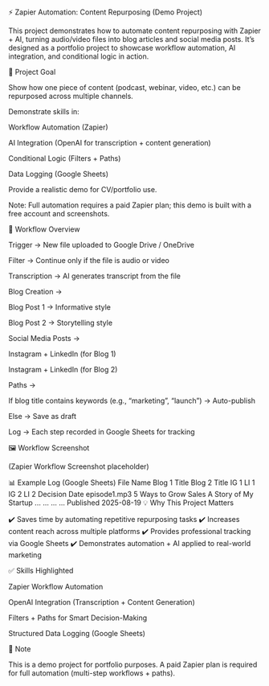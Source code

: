 ⚡ Zapier Automation: Content Repurposing (Demo Project)

This project demonstrates how to automate content repurposing with Zapier + AI, turning audio/video files into blog articles and social media posts.
It’s designed as a portfolio project to showcase workflow automation, AI integration, and conditional logic in action.

🎯 Project Goal

Show how one piece of content (podcast, webinar, video, etc.) can be repurposed across multiple channels.

Demonstrate skills in:

Workflow Automation (Zapier)

AI Integration (OpenAI for transcription + content generation)

Conditional Logic (Filters + Paths)

Data Logging (Google Sheets)

Provide a realistic demo for CV/portfolio use.

Note: Full automation requires a paid Zapier plan; this demo is built with a free account and screenshots.

🔄 Workflow Overview

Trigger → New file uploaded to Google Drive / OneDrive

Filter → Continue only if the file is audio or video

Transcription → AI generates transcript from the file

Blog Creation →

Blog Post 1 → Informative style

Blog Post 2 → Storytelling style

Social Media Posts →

Instagram + LinkedIn (for Blog 1)

Instagram + LinkedIn (for Blog 2)

Paths →

If blog title contains keywords (e.g., “marketing”, “launch”) → Auto-publish

Else → Save as draft

Log → Each step recorded in Google Sheets for tracking

🖼 Workflow Screenshot

(Zapier Workflow Screenshot placeholder)

📊 Example Log (Google Sheets)
File Name	Blog 1 Title	Blog 2 Title	IG 1	LI 1	IG 2	LI 2	Decision	Date
episode1.mp3	5 Ways to Grow Sales	A Story of My Startup	...	...	...	...	Published	2025-08-19
💡 Why This Project Matters

✔️ Saves time by automating repetitive repurposing tasks
✔️ Increases content reach across multiple platforms
✔️ Provides professional tracking via Google Sheets
✔️ Demonstrates automation + AI applied to real-world marketing

✅ Skills Highlighted

Zapier Workflow Automation

OpenAI Integration (Transcription + Content Generation)

Filters + Paths for Smart Decision-Making

Structured Data Logging (Google Sheets)

📌 Note

This is a demo project for portfolio purposes.
A paid Zapier plan is required for full automation (multi-step workflows + paths).
